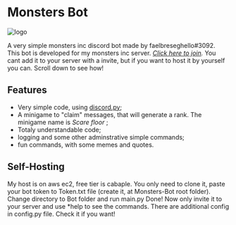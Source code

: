 # **Monsters Bot**
  ![logo](https://cdn.discordapp.com/avatars/732279511663771719/38b60ffd2fce04ea1e607179acf70a79.png?size=128)

 A very simple monsters inc discord bot made by faelbreseghello#3092.
 This bot is developed for my monsters inc server. *[Click here to join](https://discord.gg/ZgSayUW).*
 You cant add it to your server with a invite, but if you want to host it by yourself you can. Scroll down to see how!
 
 
 ## Features
 * Very simple code, using [discord.py](https://github.com/Rapptz/discord.py);
 * A minigame to "claim" messages, that will generate a rank.  The minigame name is *Scare floor* ;
 * Totaly understandable code;
 * logging and some other adminstrative simple commands;
 * fun commands, with some memes and quotes.
 
 ## Self-Hosting
 My host is on aws ec2, free tier is cabaple.
 You only need to clone it, paste your bot token to Token.txt file (create it, at Monsters-Bot root folder).
 Change directory to Bot folder and run main.py
 Done! Now only invite it to your server and use \*help to see the commands.
 There are additional config in config.py file. Check it if you want!

